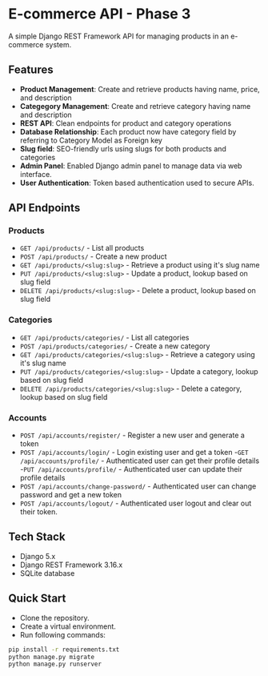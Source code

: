 # E-commerce API - Phase 3

A simple Django REST Framework API for managing products in an e-commerce system.

## Features
- **Product Management**: Create and retrieve products having name, price, and description
- **Categegory Management**: Create and retrieve category having name and description
- **REST API**: Clean endpoints for product and category operations
- **Database Relationship**: Each product now have category field by referring to Category Model as Foreign key
- **Slug field**: SEO-friendly urls using slugs for both products and categories
- **Admin Panel**:  Enabled Django admin panel to manage data via web interface.
- **User Authentication**: Token based authentication used to secure APIs.

## API Endpoints
### Products
- `GET /api/products/` - List all products
- `POST /api/products/` - Create a new product
- `GET /api/products/<slug:slug>` - Retrieve a product using it's slug name
- `PUT /api/products/<slug:slug>` - Update a product, lookup based on slug field
- `DELETE /api/products/<slug:slug>` - Delete a product, lookup based on slug field
### Categories
- `GET /api/products/categories/` - List all categories
- `POST /api/products/categories/` - Create a new category
- `GET /api/products/categories/<slug:slug>` - Retrieve a category using it's slug name
- `PUT /api/products/categories/<slug:slug>` - Update a category, lookup based on slug field
- `DELETE /api/products/categories/<slug:slug>` - Delete a category, lookup based on slug field
### Accounts
- `POST /api/accounts/register/` - Register a new user and generate a token
- `POST /api/accounts/login/` - Login existing user and get a token
-`GET /api/accounts/profile/` - Authenticated user can get their profile details
-`PUT /api/accounts/profile/` - Authenticated user can update their profile details
- `POST /api/accounts/change-password/` - Authenticated user can change password and get a new token
- `POST /api/accounts/logout/` - Authenticated user logout and clear out their token.


## Tech Stack
- Django 5.x
- Django REST Framework 3.16.x
- SQLite database

## Quick Start
- Clone the repository. 
- Create a virtual environment.
- Run following commands: 
```bash
pip install -r requirements.txt
python manage.py migrate
python manage.py runserver
```